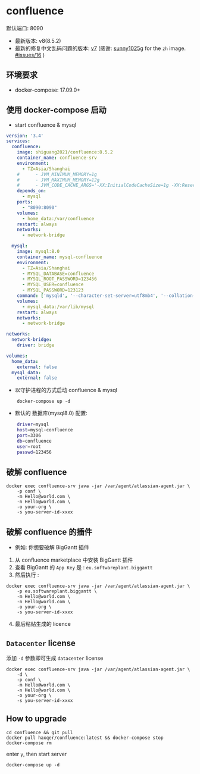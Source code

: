 # confluence

默认端口: 8090

+ 最新版本: v8(8.5.2)
+ 最新的修复中文乱码问题的版本: [v7](https://github.com/haxqer/confluence/tree/latest-zh) (感谢: [sunny1025g](https://github.com/sunny1025g) for the `zh` image. [#issues/16](https://github.com/haxqer/confluence/issues/16) )

## 环境要求
- docker-compose: 17.09.0+

## 使用 docker-compose 启动

- start confluence & mysql

```yaml
version: '3.4'
services:
  confluence:
    image: shiguang2021/confluence:8.5.2
    container_name: confluence-srv
    environment:
      - TZ=Asia/Shanghai
    #      - JVM_MINIMUM_MEMORY=1g
    #      - JVM_MAXIMUM_MEMORY=12g
    #      - JVM_CODE_CACHE_ARGS='-XX:InitialCodeCacheSize=1g -XX:ReservedCodeCacheSize=8g'
    depends_on:
      - mysql
    ports:
      - "8090:8090"
    volumes:
      - home_data:/var/confluence
    restart: always
    networks:
      - network-bridge

  mysql:
    image: mysql:8.0
    container_name: mysql-confluence
    environment:
      - TZ=Asia/Shanghai
      - MYSQL_DATABASE=confluence
      - MYSQL_ROOT_PASSWORD=123456
      - MYSQL_USER=confluence
      - MYSQL_PASSWORD=123123
    command: ['mysqld', '--character-set-server=utf8mb4', '--collation-server=utf8mb4_bin', '--transaction-isolation=READ-COMMITTED', '--innodb_log_file_size=256M', '--max_allowed_packet=256M','--log_bin_trust_function_creators=1']
    volumes:
      - mysql_data:/var/lib/mysql
    restart: always
    networks:
      - network-bridge

networks:
  network-bridge:
    driver: bridge

volumes:
  home_data:
    external: false
  mysql_data:
    external: false
```

- 以守护进程的方式启动 confluence & mysql

```
    docker-compose up -d
```

- 默认的 数据库(mysql8.0) 配置:

```bash
    driver=mysql
    host=mysql-confluence
    port=3306
    db=confluence
    user=root
    passwd=123456
```


## 破解 confluence

```
docker exec confluence-srv java -jar /var/agent/atlassian-agent.jar \
    -p conf \
    -m Hello@world.com \
    -n Hello@world.com \
    -o your-org \
    -s you-server-id-xxxx
```

## 破解 confluence 的插件

- 例如: 你想要破解 BigGantt 插件
1. 从 confluence marketplace 中安装 BigGantt 插件
2. 查看 BigGantt 的 `App Key` 是 : `eu.softwareplant.biggantt`
3. 然后执行 :

```
docker exec confluence-srv java -jar /var/agent/atlassian-agent.jar \
    -p eu.softwareplant.biggantt \
    -m Hello@world.com \
    -n Hello@world.com \
    -o your-org \
    -s you-server-id-xxxx
```

4. 最后粘贴生成的 licence

## `Datacenter` license

添加 `-d` 参数即可生成 `datacenter` license

```
docker exec confluence-srv java -jar /var/agent/atlassian-agent.jar \
    -d \
    -p conf \
    -m Hello@world.com \
    -n Hello@world.com \
    -o your-org \
    -s you-server-id-xxxx
```

## How to upgrade

```shell
cd confluence && git pull
docker pull haxqer/confluence:latest && docker-compose stop
docker-compose rm
```

enter `y`, then start server

```shell
docker-compose up -d
```


